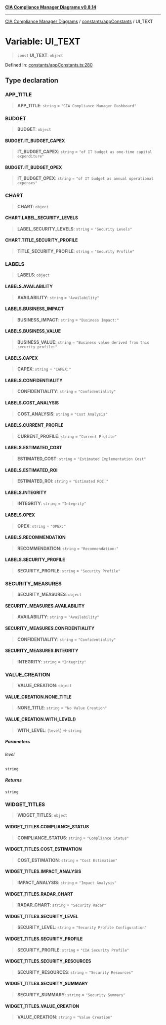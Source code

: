 [**CIA Compliance Manager Diagrams v0.8.14**](../../../README.md)

***

[CIA Compliance Manager Diagrams](../../../modules.md) / [constants/appConstants](../README.md) / UI\_TEXT

# Variable: UI\_TEXT

> `const` **UI\_TEXT**: `object`

Defined in: [constants/appConstants.ts:280](https://github.com/Hack23/cia-compliance-manager/blob/257dd569f432a46611a1746c832a7e3d29232229/src/constants/appConstants.ts#L280)

## Type declaration

### APP\_TITLE

> **APP\_TITLE**: `string` = `"CIA Compliance Manager Dashboard"`

### BUDGET

> **BUDGET**: `object`

#### BUDGET.IT\_BUDGET\_CAPEX

> **IT\_BUDGET\_CAPEX**: `string` = `"of IT budget as one-time capital expenditure"`

#### BUDGET.IT\_BUDGET\_OPEX

> **IT\_BUDGET\_OPEX**: `string` = `"of IT budget as annual operational expenses"`

### CHART

> **CHART**: `object`

#### CHART.LABEL\_SECURITY\_LEVELS

> **LABEL\_SECURITY\_LEVELS**: `string` = `"Security Levels"`

#### CHART.TITLE\_SECURITY\_PROFILE

> **TITLE\_SECURITY\_PROFILE**: `string` = `"Security Profile"`

### LABELS

> **LABELS**: `object`

#### LABELS.AVAILABILITY

> **AVAILABILITY**: `string` = `"Availability"`

#### LABELS.BUSINESS\_IMPACT

> **BUSINESS\_IMPACT**: `string` = `"Business Impact:"`

#### LABELS.BUSINESS\_VALUE

> **BUSINESS\_VALUE**: `string` = `"Business value derived from this security profile:"`

#### LABELS.CAPEX

> **CAPEX**: `string` = `"CAPEX:"`

#### LABELS.CONFIDENTIALITY

> **CONFIDENTIALITY**: `string` = `"Confidentiality"`

#### LABELS.COST\_ANALYSIS

> **COST\_ANALYSIS**: `string` = `"Cost Analysis"`

#### LABELS.CURRENT\_PROFILE

> **CURRENT\_PROFILE**: `string` = `"Current Profile"`

#### LABELS.ESTIMATED\_COST

> **ESTIMATED\_COST**: `string` = `"Estimated Implementation Cost"`

#### LABELS.ESTIMATED\_ROI

> **ESTIMATED\_ROI**: `string` = `"Estimated ROI:"`

#### LABELS.INTEGRITY

> **INTEGRITY**: `string` = `"Integrity"`

#### LABELS.OPEX

> **OPEX**: `string` = `"OPEX:"`

#### LABELS.RECOMMENDATION

> **RECOMMENDATION**: `string` = `"Recommendation:"`

#### LABELS.SECURITY\_PROFILE

> **SECURITY\_PROFILE**: `string` = `"Security Profile"`

### SECURITY\_MEASURES

> **SECURITY\_MEASURES**: `object`

#### SECURITY\_MEASURES.AVAILABILITY

> **AVAILABILITY**: `string` = `"Availability"`

#### SECURITY\_MEASURES.CONFIDENTIALITY

> **CONFIDENTIALITY**: `string` = `"Confidentiality"`

#### SECURITY\_MEASURES.INTEGRITY

> **INTEGRITY**: `string` = `"Integrity"`

### VALUE\_CREATION

> **VALUE\_CREATION**: `object`

#### VALUE\_CREATION.NONE\_TITLE

> **NONE\_TITLE**: `string` = `"No Value Creation"`

#### VALUE\_CREATION.WITH\_LEVEL()

> **WITH\_LEVEL**: (`level`) => `string`

##### Parameters

###### level

`string`

##### Returns

`string`

### WIDGET\_TITLES

> **WIDGET\_TITLES**: `object`

#### WIDGET\_TITLES.COMPLIANCE\_STATUS

> **COMPLIANCE\_STATUS**: `string` = `"Compliance Status"`

#### WIDGET\_TITLES.COST\_ESTIMATION

> **COST\_ESTIMATION**: `string` = `"Cost Estimation"`

#### WIDGET\_TITLES.IMPACT\_ANALYSIS

> **IMPACT\_ANALYSIS**: `string` = `"Impact Analysis"`

#### WIDGET\_TITLES.RADAR\_CHART

> **RADAR\_CHART**: `string` = `"Security Radar"`

#### WIDGET\_TITLES.SECURITY\_LEVEL

> **SECURITY\_LEVEL**: `string` = `"Security Profile Configuration"`

#### WIDGET\_TITLES.SECURITY\_PROFILE

> **SECURITY\_PROFILE**: `string` = `"CIA Security Profile"`

#### WIDGET\_TITLES.SECURITY\_RESOURCES

> **SECURITY\_RESOURCES**: `string` = `"Security Resources"`

#### WIDGET\_TITLES.SECURITY\_SUMMARY

> **SECURITY\_SUMMARY**: `string` = `"Security Summary"`

#### WIDGET\_TITLES.VALUE\_CREATION

> **VALUE\_CREATION**: `string` = `"Value Creation"`
